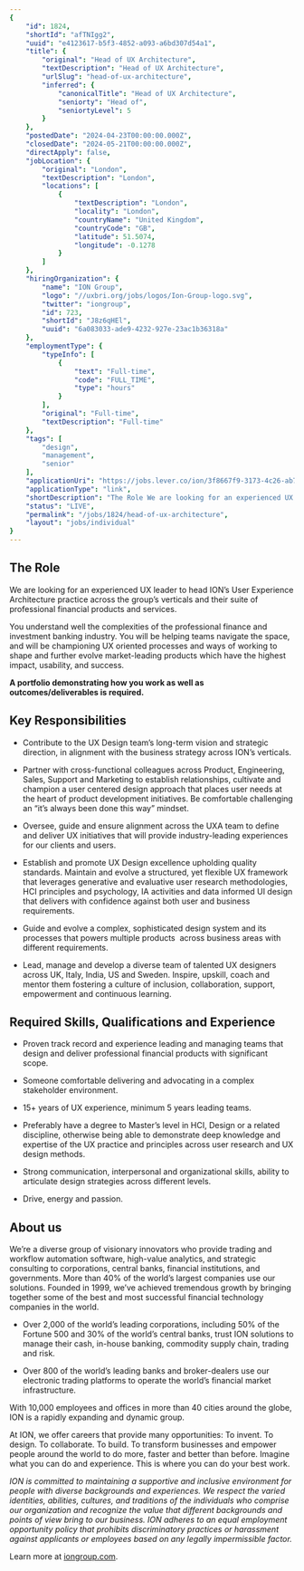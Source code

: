 ```yaml
---
{
	"id": 1824,
	"shortId": "afTNIgg2",
	"uuid": "e4123617-b5f3-4852-a093-a6bd307d54a1",
	"title": {
		"original": "Head of UX Architecture",
		"textDescription": "Head of UX Architecture",
		"urlSlug": "head-of-ux-architecture",
		"inferred": {
			"canonicalTitle": "Head of UX Architecture",
			"seniorty": "Head of",
			"seniortyLevel": 5
		}
	},
	"postedDate": "2024-04-23T00:00:00.000Z",
	"closedDate": "2024-05-21T00:00:00.000Z",
	"directApply": false,
	"jobLocation": {
		"original": "London",
		"textDescription": "London",
		"locations": [
			{
				"textDescription": "London",
				"locality": "London",
				"countryName": "United Kingdom",
				"countryCode": "GB",
				"latitude": 51.5074,
				"longitude": -0.1278
			}
		]
	},
	"hiringOrganization": {
		"name": "ION Group",
		"logo": "//uxbri.org/jobs/logos/Ion-Group-logo.svg",
		"twitter": "iongroup",
		"id": 723,
		"shortId": "J8z6qHEl",
		"uuid": "6a083033-ade9-4232-927e-23ac1b36318a"
	},
	"employmentType": {
		"typeInfo": [
			{
				"text": "Full-time",
				"code": "FULL_TIME",
				"type": "hours"
			}
		],
		"original": "Full-time",
		"textDescription": "Full-time"
	},
	"tags": [
		"design",
		"management",
		"senior"
	],
	"applicationUri": "https://jobs.lever.co/ion/3f8667f9-3173-4c26-ab73-fc7b27a8d41b/apply",
	"applicationType": "link",
	"shortDescription": "The Role We are looking for an experienced UX leader to head ION’s’ User Experience Architecture practice across the group’s’ verticals and their suite of professional financial products and services",
	"status": "LIVE",
	"permalink": "/jobs/1824/head-of-ux-architecture",
	"layout": "jobs/individual"
}
---
```

<h2>The Role</h2><p>We are looking for an experienced UX leader to head ION’s User Experience Architecture practice across the group’s verticals and their suite of professional financial products and services.</p><p>You understand well the complexities of the professional finance and investment banking industry. You will be helping teams navigate the space, and will be championing UX oriented processes and ways of working to shape and further evolve market-leading products which have the highest impact, usability, and success.</p><p><strong>A portfolio demonstrating how you work as well as outcomes/deliverables is required.</strong></p><h2>Key Responsibilities</h2><ul><li><p>Contribute to the UX Design team’s long-term vision and strategic direction, in alignment with the business strategy across ION’s verticals.</p></li><li><p>Partner with cross-functional colleagues across Product, Engineering, Sales, Support and Marketing to establish relationships, cultivate and champion a user centered design approach that places user needs at the heart of product development initiatives. Be comfortable challenging an “it’s always been done this way” mindset.</p></li><li><p>Oversee, guide and ensure alignment across the UXA team to define and deliver UX initiatives that will provide industry-leading experiences for our clients and users.&nbsp;</p></li><li><p>Establish and promote UX Design excellence upholding quality standards. Maintain and evolve a structured, yet flexible UX framework that leverages generative and evaluative user research methodologies, HCI principles and psychology, IA activities and data informed UI design that delivers with confidence against both user and business requirements.</p></li><li><p>Guide and evolve a complex, sophisticated design system and its processes that powers multiple products&nbsp; across business areas with different requirements.</p></li><li><p>Lead, manage and develop a diverse team of talented UX designers across UK, Italy, India, US and Sweden. Inspire, upskill, coach and mentor them fostering a culture of inclusion, collaboration, support, empowerment and continuous learning.</p></li></ul><h2>Required Skills, Qualifications and Experience</h2><ul><li><p>Proven track record and experience leading and managing teams that design and deliver professional financial products with significant scope.</p></li><li><p>Someone comfortable delivering and advocating in a complex stakeholder environment.</p></li><li><p>15+ years of UX experience, minimum 5 years leading teams.</p></li><li><p>Preferably have a degree to Master’s level in HCI, Design or a related discipline, otherwise being able to demonstrate deep knowledge and expertise of the UX practice and principles across user research and UX design methods.</p></li><li><p>Strong communication, interpersonal and organizational skills, ability to articulate design strategies across different levels.</p></li><li><p>Drive, energy and passion.&nbsp;</p></li></ul><h2>About us</h2><p>We’re a diverse group of visionary innovators who provide trading and workflow automation software, high-value analytics, and strategic consulting to corporations, central banks, financial institutions, and governments. More than 40% of the world’s largest companies use our solutions. Founded in 1999, we’ve achieved tremendous growth by bringing together some of the best and most successful financial technology companies in the world.</p><ul><li><p>Over 2,000 of the world’s leading corporations, including 50% of the Fortune 500 and 30% of the world’s central banks, trust ION solutions to manage their cash, in-house banking, commodity supply chain, trading and risk.</p></li><li><p>Over 800 of the world’s leading banks and broker-dealers use our electronic trading platforms to operate the world’s financial market infrastructure.</p></li></ul><p>With 10,000 employees and offices in more than 40 cities around the globe, ION is a rapidly expanding and dynamic group.</p><p>At ION, we offer careers that provide many opportunities: To invent. To design. To collaborate. To build. To transform businesses and empower people around the world to do more, faster and better than before. Imagine what you can do and experience. This is where you can do your best work.</p><p><em>ION is committed to maintaining a supportive and inclusive environment for people with diverse backgrounds and experiences. We respect the varied identities, abilities, cultures, and traditions of the individuals who comprise our organization and recognize the value that different backgrounds and points of view bring to our business. ION adheres to an equal employment opportunity policy that prohibits discriminatory practices or harassment against applicants or employees based on any legally impermissible factor.</em></p><p>Learn more at <a target="_blank" rel="noopener noreferrer nofollow" href="https://iongroup.com/">iongroup.com</a>.</p>
